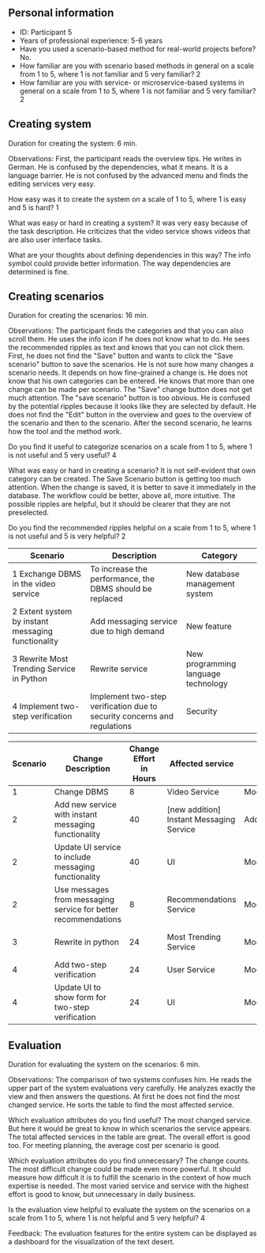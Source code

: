 ## Personal information
- ID: Participant 5
- Years of professional experience: 5-6 years
- Have you used a scenario-based method for real-world projects before? No.
- How familiar are you with scenario based methods in general on a scale from 1 to 5, where 1 is not familiar and 5 very familiar? 2
- How familiar are you with service- or microservice-based systems in general on a scale from 1 to 5, where 1 is not familiar and 5 very familiar? 2

## Creating system
Duration for creating the system: 6 min.

Observations:
First, the participant reads the overview tips. He writes in German. He is confused by the dependencies, what it means. It is a language barrier. He is not confused by the advanced menu and finds the editing services very easy.

How easy was it to create the system on a scale of 1 to 5, where 1 is easy and 5 is hard? 1

What was easy or hard in creating a system?
It was very easy because of the task description. He criticizes that the video service shows videos that are also user interface tasks.

What are your thoughts about defining dependencies in this way?
The info symbol could provide better information. The way dependencies are determined is fine.

## Creating scenarios
Duration for creating the scenarios: 16 min.

Observations:
The participant finds the categories and that you can also scroll them. He uses the info icon if he does not know what to do. He sees the recommended ripples as text and knows that you can not click them. First, he does not find the "Save" button and wants to click the "Save scenario" button to save the scenarios. He is not sure how many changes a scenario needs. It depends on how fine-grained a change is. He does not know that his own categories can be entered. He knows that more than one change can be made per scenario. The "Save" change button does not get much attention. The "save scenario" button is too obvious. He is confused by the potential ripples because it looks like they are selected by default. He does not find the "Edit" button in the overview and goes to the overview of the scenario and then to the scenario. After the second scenario, he learns how the tool and the method work.

Do you find it useful to categorize scenarios on a scale from 1 to 5, where 1 is not useful and 5 very useful? 4

What was easy or hard in creating a scenario?
It is not self-evident that own category can be created. The Save Scenario button is getting too much attention. When the change is saved, it is better to save it immediately in the database. The workflow could be better, above all, more intuitive. The possible ripples are helpful, but it should be clearer that they are not preselected.

Do you find the recommended ripples helpful on a scale from 1 to 5, where 1 is not useful and 5 is very helpful? 2

| Scenario                                           | Description                                                              | Category                            |
| -------------------------------------------------- | ------------------------------------------------------------------------ | ----------------------------------- |
| 1 Exchange DBMS in the video service               | To increase the performance, the DBMS should be replaced                 | New database management system      |
| 2 Extent system by instant messaging functionality | Add messaging service due to high demand                                 | New feature                         |
| 3 Rewrite Most Trending Service in Python          | Rewrite service                                                          | New programming language technology |
| 4 Implement two-step verification                  | Implement two-step verification due to security concerns and regulations | Security                            |

| Scenario | Change Description                                             | Change Effort in Hours | Affected service                         | Type         | Ripples          |
| -------- | -------------------------------------------------------------- | ---------------------- | ---------------------------------------- | ------------ | ---------------- |
| 1        | Change DBMS                                                    | 8                      | Video Service                            | Modification |                  |
| 2        | Add new service with instant messaging functionality           | 40                     | [new addition] Instant Messaging Service | Addition     |                  |
| 2        | Update UI service to include messaging functionality           | 40                     | UI                                       | Modification |                  |
| 2        | Use messages from messaging service for better recommendations | 8                      | Recommendations Service                  | Modification |                  |
| 3        | Rewrite in python                                              | 24                     | Most Trending Service                    | Modification | UI, User Service |
| 4        | Add two-step verification                                      | 24                     | User Service                             | Modification | UI               |
| 4        | Update UI to show form for two-step verification               | 24                     | UI                                       | Modification |                  |


## Evaluation
Duration for evaluating the system on the scenarios: 6 min.

Observations:
The comparison of two systems confuses him. He reads the upper part of the system evaluations very carefully. He analyzes exactly the view and then answers the questions. At first he does not find the most changed service. He sorts the table to find the most affected service.

Which evaluation attributes do you find useful? The most changed service. But here it would be great to know in which scenarios the service appears. The total affected services in the table are great. The overall effort is good too. For meeting planning, the average cost per scenario is good.

Which evaluation attributes do you find unnecessary? The change counts. The most difficult change could be made even more powerful. It should measure how difficult it is to fulfill the scenario in the context of how much expertise is needed. The most varied service and service with the highest effort is good to know, but unnecessary in daily business.

Is the evaluation view helpful to evaluate the system on the scenarios on a scale from 1 to 5, where 1 is not helpful and 5 very helpful? 4

Feedback: The evaluation features for the entire system can be displayed as a dashboard for the visualization of the text desert.